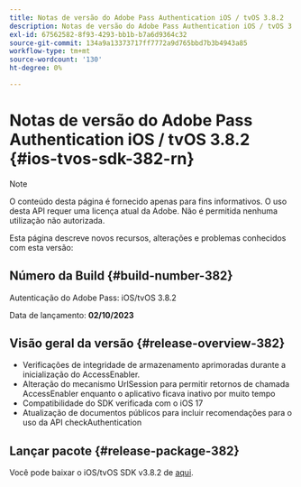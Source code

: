 ```yaml
---
title: Notas de versão do Adobe Pass Authentication iOS / tvOS 3.8.2
description: Notas de versão do Adobe Pass Authentication iOS / tvOS 3.8.2
exl-id: 67562582-8f93-4293-bb1b-b7a6d9364c32
source-git-commit: 134a9a13373717ff7772a9d765bbd7b3b4943a85
workflow-type: tm+mt
source-wordcount: '130'
ht-degree: 0%

---
```


# Notas de versão do Adobe Pass Authentication iOS / tvOS 3.8.2 {#ios-tvos-sdk-382-rn}

>[!NOTE]
>
>O conteúdo desta página é fornecido apenas para fins informativos. O uso desta API requer uma licença atual da Adobe. Não é permitida nenhuma utilização não autorizada.

Esta página descreve novos recursos, alterações e problemas conhecidos com esta versão:

## Número da Build {#build-number-382}

Autenticação do Adobe Pass: iOS/tvOS 3.8.2

Data de lançamento: **02/10/2023**

## Visão geral da versão {#release-overview-382}

* Verificações de integridade de armazenamento aprimoradas durante a inicialização do AccessEnabler.
* Alteração do mecanismo UrlSession para permitir retornos de chamada AccessEnabler enquanto o aplicativo ficava inativo por muito tempo
* Compatibilidade do SDK verificada com o iOS 17
* Atualização de documentos públicos para incluir recomendações para o uso da API checkAuthentication

## Lançar pacote {#release-package-382}

Você pode baixar o iOS/tvOS SDK v3.8.2 de [aqui](https://tve.zendesk.com/hc/en-us/articles/204963209-iOS-tvOS-Native-AccessEnabler-Library).

